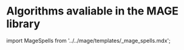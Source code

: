 # Algorithms avaliable in the MAGE library

import MageSpells from '../../mage/templates/_mage_spells.mdx';

<MageSpells/>
